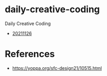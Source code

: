 # daily-creative-coding
Daily Creative Coding

- [20211126](./20211126_001_first)

# References
- https://yoppa.org/sfc-design21/10515.html
